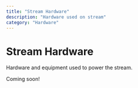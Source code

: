 ```yaml
---
title: "Stream Hardware"
description: "Hardware used on stream"
category: "Hardware"
---
```


# Stream Hardware

Hardware and equipment used to power the stream.

Coming soon!
